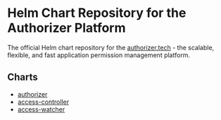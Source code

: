 # Helm Chart Repository for the Authorizer Platform
The official Helm chart repository for the [authorizer.tech](https://authorizer-tech.github.io/) - the scalable, flexible, and fast application permission management platform.

## Charts

* [authorizer](https://github.com/authorizer-tech/helm-charts/blob/master/authorizer)
* [access-controller](https://github.com/authorizer-tech/helm-charts/blob/master/access-controller)
* [access-watcher](https://github.com/authorizer-tech/helm-charts/blob/master/access-watcher)
